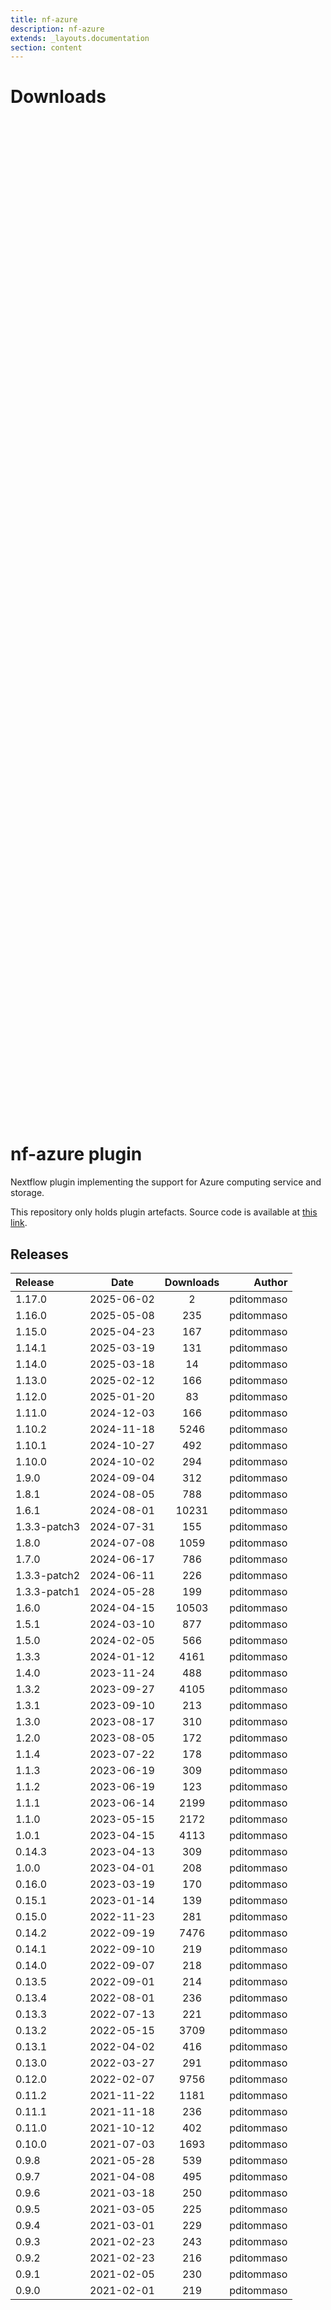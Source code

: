 ```yaml
---
title: nf-azure
description: nf-azure
extends: _layouts.documentation
section: content
---
```


# Downloads

<div style="position: relative; height:40vh; width:80vw">
    <canvas id="releases"></canvas>
</div>

# nf-azure plugin

Nextflow plugin implementing the support for Azure computing service and storage. 

This repository only holds plugin artefacts. Source code is available at [this link](https://github.com/nextflow-io/nextflow/tree/master/plugins/nf-azure). 


## Releases

| Release                               |                       Date                       |                   Downloads                    |                           Author |
| :------------ |:------------------------------------------------:|:----------------------------------------------:|---------------------------------:|
 |  1.17.0                                              | 2025-06-02                                          | 2                                                  | pditommaso                                         |
 |  1.16.0                                              | 2025-05-08                                          | 235                                                | pditommaso                                         |
 |  1.15.0                                              | 2025-04-23                                          | 167                                                | pditommaso                                         |
 |  1.14.1                                              | 2025-03-19                                          | 131                                                | pditommaso                                         |
 |  1.14.0                                              | 2025-03-18                                          | 14                                                 | pditommaso                                         |
 |  1.13.0                                              | 2025-02-12                                          | 166                                                | pditommaso                                         |
 |  1.12.0                                              | 2025-01-20                                          | 83                                                 | pditommaso                                         |
 |  1.11.0                                              | 2024-12-03                                          | 166                                                | pditommaso                                         |
 |  1.10.2                                              | 2024-11-18                                          | 5246                                               | pditommaso                                         |
 |  1.10.1                                              | 2024-10-27                                          | 492                                                | pditommaso                                         |
 |  1.10.0                                              | 2024-10-02                                          | 294                                                | pditommaso                                         |
 |  1.9.0                                               | 2024-09-04                                          | 312                                                | pditommaso                                         |
 |  1.8.1                                               | 2024-08-05                                          | 788                                                | pditommaso                                         |
 |  1.6.1                                               | 2024-08-01                                          | 10231                                              | pditommaso                                         |
 |  1.3.3-patch3                                        | 2024-07-31                                          | 155                                                | pditommaso                                         |
 |  1.8.0                                               | 2024-07-08                                          | 1059                                               | pditommaso                                         |
 |  1.7.0                                               | 2024-06-17                                          | 786                                                | pditommaso                                         |
 |  1.3.3-patch2                                        | 2024-06-11                                          | 226                                                | pditommaso                                         |
 |  1.3.3-patch1                                        | 2024-05-28                                          | 199                                                | pditommaso                                         |
 |  1.6.0                                               | 2024-04-15                                          | 10503                                              | pditommaso                                         |
 |  1.5.1                                               | 2024-03-10                                          | 877                                                | pditommaso                                         |
 |  1.5.0                                               | 2024-02-05                                          | 566                                                | pditommaso                                         |
 |  1.3.3                                               | 2024-01-12                                          | 4161                                               | pditommaso                                         |
 |  1.4.0                                               | 2023-11-24                                          | 488                                                | pditommaso                                         |
 |  1.3.2                                               | 2023-09-27                                          | 4105                                               | pditommaso                                         |
 |  1.3.1                                               | 2023-09-10                                          | 213                                                | pditommaso                                         |
 |  1.3.0                                               | 2023-08-17                                          | 310                                                | pditommaso                                         |
 |  1.2.0                                               | 2023-08-05                                          | 172                                                | pditommaso                                         |
 |  1.1.4                                               | 2023-07-22                                          | 178                                                | pditommaso                                         |
 |  1.1.3                                               | 2023-06-19                                          | 309                                                | pditommaso                                         |
 |  1.1.2                                               | 2023-06-19                                          | 123                                                | pditommaso                                         |
 |  1.1.1                                               | 2023-06-14                                          | 2199                                               | pditommaso                                         |
 |  1.1.0                                               | 2023-05-15                                          | 2172                                               | pditommaso                                         |
 |  1.0.1                                               | 2023-04-15                                          | 4113                                               | pditommaso                                         |
 |  0.14.3                                              | 2023-04-13                                          | 309                                                | pditommaso                                         |
 |  1.0.0                                               | 2023-04-01                                          | 208                                                | pditommaso                                         |
 |  0.16.0                                              | 2023-03-19                                          | 170                                                | pditommaso                                         |
 |  0.15.1                                              | 2023-01-14                                          | 139                                                | pditommaso                                         |
 |  0.15.0                                              | 2022-11-23                                          | 281                                                | pditommaso                                         |
 |  0.14.2                                              | 2022-09-19                                          | 7476                                               | pditommaso                                         |
 |  0.14.1                                              | 2022-09-10                                          | 219                                                | pditommaso                                         |
 |  0.14.0                                              | 2022-09-07                                          | 218                                                | pditommaso                                         |
 |  0.13.5                                              | 2022-09-01                                          | 214                                                | pditommaso                                         |
 |  0.13.4                                              | 2022-08-01                                          | 236                                                | pditommaso                                         |
 |  0.13.3                                              | 2022-07-13                                          | 221                                                | pditommaso                                         |
 |  0.13.2                                              | 2022-05-15                                          | 3709                                               | pditommaso                                         |
 |  0.13.1                                              | 2022-04-02                                          | 416                                                | pditommaso                                         |
 |  0.13.0                                              | 2022-03-27                                          | 291                                                | pditommaso                                         |
 |  0.12.0                                              | 2022-02-07                                          | 9756                                               | pditommaso                                         |
 |  0.11.2                                              | 2021-11-22                                          | 1181                                               | pditommaso                                         |
 |  0.11.1                                              | 2021-11-18                                          | 236                                                | pditommaso                                         |
 |  0.11.0                                              | 2021-10-12                                          | 402                                                | pditommaso                                         |
 |  0.10.0                                              | 2021-07-03                                          | 1693                                               | pditommaso                                         |
 |  0.9.8                                               | 2021-05-28                                          | 539                                                | pditommaso                                         |
 |  0.9.7                                               | 2021-04-08                                          | 495                                                | pditommaso                                         |
 |  0.9.6                                               | 2021-03-18                                          | 250                                                | pditommaso                                         |
 |  0.9.5                                               | 2021-03-05                                          | 225                                                | pditommaso                                         |
 |  0.9.4                                               | 2021-03-01                                          | 229                                                | pditommaso                                         |
 |  0.9.3                                               | 2021-02-23                                          | 243                                                | pditommaso                                         |
 |  0.9.2                                               | 2021-02-23                                          | 216                                                | pditommaso                                         |
 |  0.9.1                                               | 2021-02-05                                          | 230                                                | pditommaso                                         |
 |  0.9.0                                               | 2021-02-01                                          | 219                                                | pditommaso                                         |


<script>

(async function() {
    const data = [

        {
            date: `2021-02-01`,
            count: 219,
            y: '0.9.0' },

        {
            date: `2021-02-05`,
            count: 230,
            y: '0.9.1' },

        {
            date: `2021-02-23`,
            count: 216,
            y: '0.9.2' },

        {
            date: `2021-02-23`,
            count: 243,
            y: '0.9.3' },

        {
            date: `2021-03-01`,
            count: 229,
            y: '0.9.4' },

        {
            date: `2021-03-05`,
            count: 225,
            y: '0.9.5' },

        {
            date: `2021-03-18`,
            count: 250,
            y: '0.9.6' },

        {
            date: `2021-04-08`,
            count: 495,
            y: '0.9.7' },

        {
            date: `2021-05-28`,
            count: 539,
            y: '0.9.8' },

        {
            date: `2021-07-03`,
            count: 1693,
            y: '0.10.0' },

        {
            date: `2021-10-12`,
            count: 402,
            y: '0.11.0' },

        {
            date: `2021-11-18`,
            count: 236,
            y: '0.11.1' },

        {
            date: `2021-11-22`,
            count: 1181,
            y: '0.11.2' },

        {
            date: `2022-02-07`,
            count: 9756,
            y: '0.12.0' },

        {
            date: `2022-03-27`,
            count: 291,
            y: '0.13.0' },

        {
            date: `2022-04-02`,
            count: 416,
            y: '0.13.1' },

        {
            date: `2022-05-15`,
            count: 3709,
            y: '0.13.2' },

        {
            date: `2022-07-13`,
            count: 221,
            y: '0.13.3' },

        {
            date: `2022-08-01`,
            count: 236,
            y: '0.13.4' },

        {
            date: `2022-09-01`,
            count: 214,
            y: '0.13.5' },

        {
            date: `2022-09-07`,
            count: 218,
            y: '0.14.0' },

        {
            date: `2022-09-10`,
            count: 219,
            y: '0.14.1' },

        {
            date: `2022-09-19`,
            count: 7476,
            y: '0.14.2' },

        {
            date: `2022-11-23`,
            count: 281,
            y: '0.15.0' },

        {
            date: `2023-01-14`,
            count: 139,
            y: '0.15.1' },

        {
            date: `2023-03-19`,
            count: 170,
            y: '0.16.0' },

        {
            date: `2023-04-01`,
            count: 208,
            y: '1.0.0' },

        {
            date: `2023-04-13`,
            count: 309,
            y: '0.14.3' },

        {
            date: `2023-04-15`,
            count: 4113,
            y: '1.0.1' },

        {
            date: `2023-05-15`,
            count: 2172,
            y: '1.1.0' },

        {
            date: `2023-06-14`,
            count: 2199,
            y: '1.1.1' },

        {
            date: `2023-06-19`,
            count: 123,
            y: '1.1.2' },

        {
            date: `2023-06-19`,
            count: 309,
            y: '1.1.3' },

        {
            date: `2023-07-22`,
            count: 178,
            y: '1.1.4' },

        {
            date: `2023-08-05`,
            count: 172,
            y: '1.2.0' },

        {
            date: `2023-08-17`,
            count: 310,
            y: '1.3.0' },

        {
            date: `2023-09-10`,
            count: 213,
            y: '1.3.1' },

        {
            date: `2023-09-27`,
            count: 4105,
            y: '1.3.2' },

        {
            date: `2023-11-24`,
            count: 488,
            y: '1.4.0' },

        {
            date: `2024-01-12`,
            count: 4161,
            y: '1.3.3' },

        {
            date: `2024-02-05`,
            count: 566,
            y: '1.5.0' },

        {
            date: `2024-03-10`,
            count: 877,
            y: '1.5.1' },

        {
            date: `2024-04-15`,
            count: 10503,
            y: '1.6.0' },

        {
            date: `2024-05-28`,
            count: 199,
            y: '1.3.3-patch1' },

        {
            date: `2024-06-11`,
            count: 226,
            y: '1.3.3-patch2' },

        {
            date: `2024-06-17`,
            count: 786,
            y: '1.7.0' },

        {
            date: `2024-07-08`,
            count: 1059,
            y: '1.8.0' },

        {
            date: `2024-07-31`,
            count: 155,
            y: '1.3.3-patch3' },

        {
            date: `2024-08-01`,
            count: 10231,
            y: '1.6.1' },

        {
            date: `2024-08-05`,
            count: 788,
            y: '1.8.1' },

        {
            date: `2024-09-04`,
            count: 312,
            y: '1.9.0' },

        {
            date: `2024-10-02`,
            count: 294,
            y: '1.10.0' },

        {
            date: `2024-10-27`,
            count: 492,
            y: '1.10.1' },

        {
            date: `2024-11-18`,
            count: 5246,
            y: '1.10.2' },

        {
            date: `2024-12-03`,
            count: 166,
            y: '1.11.0' },

        {
            date: `2025-01-20`,
            count: 83,
            y: '1.12.0' },

        {
            date: `2025-02-12`,
            count: 166,
            y: '1.13.0' },

        {
            date: `2025-03-18`,
            count: 14,
            y: '1.14.0' },

        {
            date: `2025-03-19`,
            count: 131,
            y: '1.14.1' },

        {
            date: `2025-04-23`,
            count: 167,
            y: '1.15.0' },

        {
            date: `2025-05-08`,
            count: 235,
            y: '1.16.0' },

        {
            date: `2025-06-02`,
            count: 2,
            y: '1.17.0' },

    ];

    new Chart(
        document.getElementById('releases'),
        {
            type: 'bar',
            data: {
                labels: data.map(row => row.y),
                datasets: [
                    {
                        label: 'Donwloads',
                        data: data,
                        parsing: {
                            xAxisKey: 'count'
                        }
                    }
                ]
            },
            options: {
                indexAxis: 'y',
                plugins: {
                    tooltip:{
                        enabled: true,
                        callbacks: {
                            beforeLabel: function (tooltipData) {
                                const labels =
                                    tooltipData.dataset.label.toString();
                                const values =
                                    tooltipData.dataset.data[tooltipData.dataIndex];

                                return `Released (${values.date})`;
                            },
                            label: function (tooltipData) {
                                const labels =
                                    tooltipData.dataset.label.toString();
                                const values =
                                    tooltipData.dataset.data[tooltipData.dataIndex];

                                return `${labels} : ${values.count}`;
                            },
                        },
                    }                    
                }
            },
        }
    );
})();
</script>